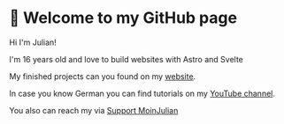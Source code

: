 # :wave: Welcome to my GitHub page

Hi I'm Julian!

I'm 16 years old and love to build websites with Astro and Svelte

My finished projects can you found on my [website](https://moinjulian.com). 

In case you know German you can find tutorials on my [YouTube channel](https://www.youtube.com/@moinjulian).

You also can reach my via [Support MoinJulian](support@moinjulian.com)
